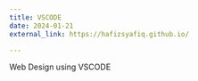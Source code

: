 ```yaml
---
title: VSCODE
date: 2024-01-21
external_link: https://hafizsyafiq.github.io/

---
```

Web Design using VSCODE

<!--more-->
